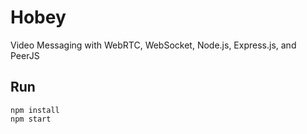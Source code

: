 # Hobey
Video Messaging with WebRTC, WebSocket, Node.js, Express.js, and PeerJS

## Run
```
npm install
npm start
```
